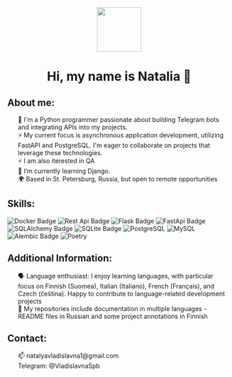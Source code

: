 <div id="header" align="center">
  <img src="https://i.giphy.com/media/v1.Y2lkPTc5MGI3NjExenNmZzB4aGl0aWp6ZTd0ZDl6MDFra25mdmdwdnNlbG9yajA3NDl3OCZlcD12MV9pbnRlcm5hbF9naWZfYnlfaWQmY3Q9Zw/L1R1tvI9svkIWwpVYr/giphy.gif"width="100"/>
 <p> 
<h1>Hi, my name is Natalia 👋</h1>
   </p>
   </div>
<div class="markdown-heading" dir="auto">
<h2 class="heading-element" dir="auto">About me:</h2>
<a id="user-content-about-me" class="anchor" aria-label="Permalink: About me:" href="#about-me">
</a></div>   
<p></p>

<p>  </p>
<ul style="list-style: none;">
  <li>🚀 I'm a Python programmer passionate about building Telegram bots and integrating APIs into my projects.</li>
  <li>⚡ My current focus is asynchronous application development, utilizing FastAPI and PostgreSQL. I'm eager to collaborate on projects that leverage these technologies.</li>
  <li>⚡ I am also iterested in QA</li> 
  <li> 🌱 I’m currently learning Django. </li>
  <li>🌍 Based in St. Petersburg, Russia, but open to remote opportunities</li>
</ul>

<div class="markdown-heading" dir="auto">
<h2 class="heading-element" dir="auto">Skills:</h2>
<a id="user-content-about-me" class="anchor" aria-label="Permalink: About me:" href="#skills">
</a></div>   
<div id="badges">
   <img src="https://img.shields.io/badge/Docker-blue?style=for-the-badge&logo=Docker&logoColor=white&logoSize=auto" alt="Docker Badge"/>
   <img src="https://img.shields.io/badge/REST%20API-blue?style=for-the-badge&logo=REST&logoColor=white&logoSize=auto" alt="Rest Api Badge"/>
   <img src="https://img.shields.io/badge/Flask-blue?style=for-the-badge&logo=Flask&logoColor=white&logoSize=auto" alt="Flask Badge"/>
  <img src="https://img.shields.io/badge/FastAPI-blue?style=for-the-badge&logo=FastAPI&logoColor=white&logoSize=auto" alt="FastApi Badge"/>
  <img src="https://img.shields.io/badge/SQLAlchemy-blue?style=for-the-badge&logo=SQLAlchemy&logoColor=white&logoSize=auto" alt="SQLAlchemy Badge"/> 

  <img src="https://img.shields.io/badge/SQLite-blue?style=for-the-badge&logo=SQLite&logoColor=white&logoSize=auto" alt="SQLite Badge"/>
  <img src="https://img.shields.io/badge/PostgreSQL-blue?style=for-the-badge&logo=PostgreSQL&logoColor=white&logoSize=auto" alt="PostgreSQL"/>
   <img src="https://img.shields.io/badge/MySQL-blue?style=for-the-badge&logo=MySQL&logoColor=white&logoSize=auto" alt="MySQL"/>
  <img src="https://img.shields.io/badge/Alembic-blue?style=for-the-badge&logo=Alembic&logoColor=white&logoSize=auto" alt="Alembic Badge"/>
  <img src="https://img.shields.io/badge/Poetry-blue?style=for-the-badge&logo=Poetry&logoColor=white&logoSize=auto" alt="Poetry"/>
</div> 
<div class="markdown-heading" dir="auto">
<h2 class="heading-element" dir="auto">Additional Information:</h2>
<a id="user-content-additional" class="anchor" aria-label="Permalink: Additional Information:" href="#additional">
</a></div>   
<ul style="list-style: none;">
  <li> 🗣️ Language enthusiast: I enjoy learning languages, with particular focus on Finnish (Suomea), Italian (Italiano), French (Français), and Czech (čeština). Happy to contribute to language-related development projects</li>
  <li> 📝 My repositories include documentation in multiple languages - README files in Russian and some project annotations in Finnish</li>
</ul>
<div class="markdown-heading" dir="auto">
<h2 class="heading-element" dir="auto">Contact:</h2>
<a id="user-content-about-me" class="anchor" aria-label="Permalink: About me:" href="#about-me">
</a></div>   
<ul style="list-style: none;">
 <li> 📫  natalyavladislavna1@gmail.com </li>
 <li>  Telegram:  @VladislavnaSpb </li>
  </ul>
<!--
**NVLev/NVlev** is a ✨ _special_ ✨ repository because its `README.md` (this file) appears on your GitHub profile.

Here are some ideas to get you started:

- 🔭 I’m currently working on ...
- 🌱 I’m currently learning ...
- 👯 I’m looking to collaborate on ...
- 🤔 I’m looking for help with ...
- 💬 Ask me about ...
- 📫 How to reach me: ...
- 😄 Pronouns: ...
- ⚡ Fun fact: ...
-->
